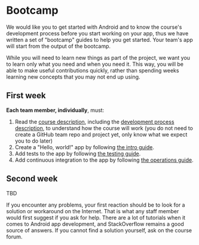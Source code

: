 # Bootcamp

We would like you to get started with Android and to know the course's development process before you start working on your app,
thus we have written a set of "bootcamp" guides to help you get started.
Your team's app will start from the output of the bootcamp.

While you will need to learn new things as part of the project, we want you to learn only what you need and when you need it.
This way, you will be able to make useful contributions quickly, rather than spending weeks learning new concepts that you may not end up using.


## First week

**Each team member, individually**, must:

1. Read the [course description](../ReadMe.md), including the [development process description](../process), to understand how the course will work
   (you do not need to create a GitHub team repo and project yet, only know what we expect you to do later)
2. Create a "Hello, world!" app by following [the intro guide](./Intro.md).
3. Add tests to the app by following [the testing guide](./Testing.md).
4. Add continuous integration to the app by following [the operations guide](./Operations.md).


## Second week

TBD

If you encounter any problems, your first reaction should be to look for a solution or workaround on the Internet. That is what any staff member would first suggest if you ask for help. There are a lot of tutorials when it comes to Android app development, and StackOverflow remains a good source of answers. If you cannot find a solution yourself, ask on the course forum.
